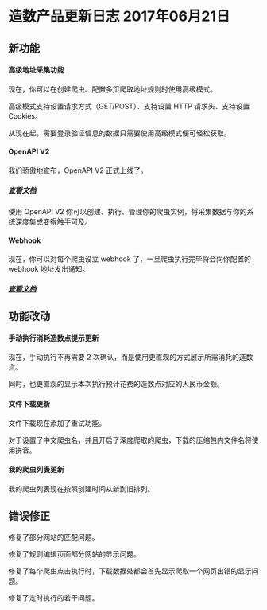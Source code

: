 # 造数产品更新日志 2017年06月21日

## **新功能**

#### 高级地址采集功能

现在，你可以在创建爬虫、配置多页爬取地址规则时使用高级模式。

高级模式支持设置请求方式（GET/POST）、支持设置 HTTP 请求头、支持设置 Cookies。

从现在起，需要登录验证信息的数据只需要使用高级模式便可轻松获取。

#### OpenAPI V2

我们骄傲地宣布，OpenAPI V2 正式上线了。

##### [查看文档](https://github.com/zaoshu/openapi)

使用 OpenAPI V2 你可以创建、执行、管理你的爬虫实例，将采集数据与你的系统深度集成变得触手可及。

#### Webhook

现在，你可以对每个爬虫设立 webhook 了，一旦爬虫执行完毕将会向你配置的 webhook 地址发出通知。

##### [查看文档](https://github.com/zaoshu/openapi/blob/master/v2/zh-CN/webhook.md)

##### 

## 功能改动

#### 手动执行消耗造数点提示更新

现在，手动执行不再需要 2 次确认，而是使用更直观的方式展示所需消耗的造数点。

同时，也更直观的显示本次执行预计花费的造数点对应的人民币金额。

#### 文件下载更新

文件下载现在添加了重试功能。

对于设置了中文爬虫名，并且开启了深度爬取的爬虫，下载的压缩包内文件名将使用拼音。

#### 我的爬虫列表更新

我的爬虫列表现在按照创建时间从新到旧排列。



## 错误修正

修复了部分网站的匹配问题。

修复了规则编辑页面部分网站的显示问题。

修复了每个爬虫点击执行时，下载数据处都会首先显示爬取一个网页出错的显示问题。

修复了定时执行的若干问题。

